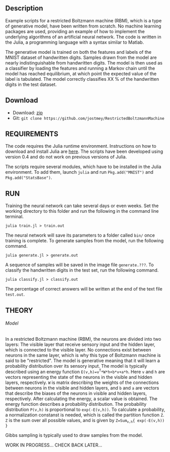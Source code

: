 ## Description

Example scripts for a restricted Boltzmann machine (RBM), which is a type of generative model, have been written from scratch. No machine learning packages are used, providing an example of how to implement the underlying algorithms of an artificial neural network. The code is written in the Julia, a programming language with a syntax similar to Matlab.

The generative model is trained on both the features and labels of the MNIST dataset of handwritten digits. Samples drawn from the model are nearly indistinguishable from handwritten digits. The model is then used as a classifier by loading the features and running a Markov chain until the model has reached equilibrium, at which point the expected value of the label is tabulated. The model correctly classifies XX % of the handwritten digits in the test dataset.

## Download

* Download: [zip](https://github.com/jostmey/RestrictedBoltzmannMachine/zipball/master)
* Git: `git clone https://github.com/jostmey/RestrictedBoltzmannMachine`

## REQUIREMENTS

The code requires the Julia runtime environment. Instructions on how to download and install Julia are [here](http://julialang.org/). The scripts have been developed using version 0.4 and do not work on previous versions of Julia.

The scripts require several modules, which have to be installed in the Julia environment. To add them, launch `julia` and run `Pkg.add("MNIST")` and `Pkg.add("StatsBase")`.

## RUN

Training the neural network can take several days or even weeks. Set the working directory to this folder and run the following in the command line terminal.

`julia train.jl > train.out`

The neural network will save its parameters to a folder called `bin/` once training is complete. To generate samples from the model, run the following command.

`julia generate.jl > generate.out`

A sequence of samples will be saved in the image file `generate.???`. To classify the handwritten digits in the test set, run the following command.

`julia classify.jl > classify.out`

The percentage of correct answers will be written at the end of the text file `test.out`.

## THEORY

###### Model

In a restricted Boltzmann machine (RBM), the neurons are divided into two layers: The visible layer that receive sensory input and the hidden layer, which is connected to the visible layer. No connections exist between neurons in the same layer, which is why this type of Boltzmann machine is said to be "restricted". The model is generative meaning that it will learn a probability distribution over its sensory input. The model is typically described using an energy function `E(v,h)=v`<sup>`T`</sup>`*W*h+b*v+a*h`. Here `v` and `h` are vectors representing the state of the neurons in the visible and hidden layers, respectively. `W` is matrix describing the weights of the connections between neurons in the visible and hidden layers, and `b` and `a` are vectors that describe the biases of the neurons in visible and hidden layers, respectively. After calculating the energy, a scalar value is obtained. The energy function describes a probability distribution. The probability distribution `P(v,h)` is proportional to `exp(-E(v,h))`. To calculate a probability, a normalization constanst is needed, which is called the partition function `Z`. `Z` is the sum over all possible values, and is given by `Z=Sum`<sub>`v,h`</sub>`{ exp(-E(v,h)) }`

Gibbs sampling is typically used to draw samples from the model. 












WORK IN PROGRESS... CHECK BACK LATER...


